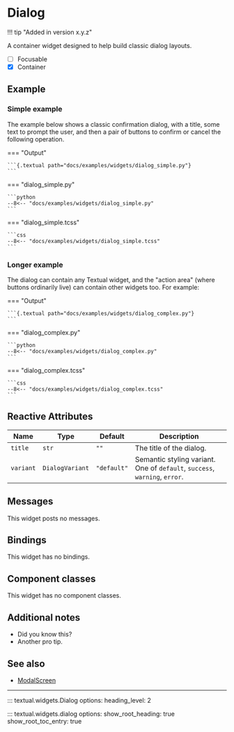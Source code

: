 # Dialog

!!! tip "Added in version x.y.z"

A container widget designed to help build classic dialog layouts.

- [ ] Focusable
- [X] Container

## Example

### Simple example

The example below shows a classic confirmation dialog, with a title, some
text to prompt the user, and then a pair of buttons to confirm or cancel the
following operation.

=== "Output"

    ```{.textual path="docs/examples/widgets/dialog_simple.py"}
    ```

=== "dialog_simple.py"

    ```python
    --8<-- "docs/examples/widgets/dialog_simple.py"
    ```

=== "dialog_simple.tcss"

    ```css
    --8<-- "docs/examples/widgets/dialog_simple.tcss"
    ```

### Longer example

The dialog can contain any Textual widget, and the "action area" (where
buttons ordinarily live) can contain other widgets too. For example:

=== "Output"

    ```{.textual path="docs/examples/widgets/dialog_complex.py"}
    ```

=== "dialog_complex.py"

    ```python
    --8<-- "docs/examples/widgets/dialog_complex.py"
    ```

=== "dialog_complex.tcss"

    ```css
    --8<-- "docs/examples/widgets/dialog_complex.tcss"
    ```

## Reactive Attributes

| Name      | Type            | Default     | Description                                                                |
|-----------|-----------------|-------------|----------------------------------------------------------------------------|
| `title`   | `str`           | `""`        | The title of the dialog.                                                   |
| `variant` | `DialogVariant` | `"default"` | Semantic styling variant. One of `default`, `success`, `warning`, `error`. |

## Messages

This widget posts no messages.

## Bindings

This widget has no bindings.

## Component classes

This widget has no component classes.

## Additional notes

- Did you know this?
- Another pro tip.


## See also

- [ModalScreen](../guide/screens.md#modal-screens)


---


::: textual.widgets.Dialog
    options:
      heading_level: 2

::: textual.widgets.dialog
    options:
      show_root_heading: true
      show_root_toc_entry: true
